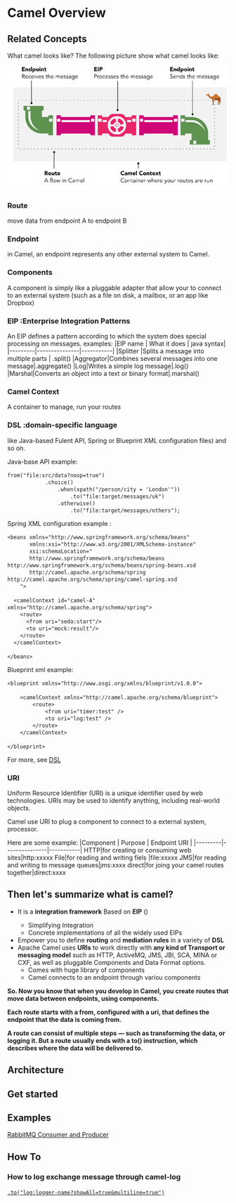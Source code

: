 # Camel Overview

## Related Concepts

What camel looks like? The following picture show what camel looks like:

![Alt text](pictures/camel-like.png?raw=true "What camel looks like")

### Route
move data from endpoint A to endpoint B
### Endpoint
in Camel, an endpoint represents any other external system to Camel.
### Components
A component is simply like a pluggable adapter that allow your to connect to an external system (such as a file on disk, a mailbox, or an app like Dropbox)
### EIP :Enterprise Integration Patterns
An EIP defines a pattern according to which the system does special processing on messages.
examples:
|EIP name | What it does | java syntax|
|---------|---------------|-----------|
|Splitter |Splits a message into multiple parts | .split()
|Aggregator|Combines several messages into one message|.aggregate()
|Log|Writes a simple log message|.log()
|Marshal|Converts an object into a text or binary format|.marshal()
### Camel Context
A container to manage, run your routes
### DSL :domain-specific language
like Java-based Fulent API, Spring or Blueprint XML configuration files) and so on.

Java-base API example:
```
from("file:src/data?noop=true")
            .choice()
                .when(xpath("/person/city = 'London'"))
                    .to("file:target/messages/uk")
                .otherwise()
                    .to("file:target/messages/others");
```

Spring XML configuration example :
```
<beans xmlns="http://www.springframework.org/schema/beans"
       xmlns:xsi="http://www.w3.org/2001/XMLSchema-instance"
       xsi:schemaLocation="
       http://www.springframework.org/schema/beans http://www.springframework.org/schema/beans/spring-beans.xsd
       http://camel.apache.org/schema/spring http://camel.apache.org/schema/spring/camel-spring.xsd
    ">

  <camelContext id="camel-A" xmlns="http://camel.apache.org/schema/spring">
    <route>
      <from uri="seda:start"/>
      <to uri="mock:result"/>
    </route>
  </camelContext>

</beans>
```
Blueprint xml example:
```
<blueprint xmlns="http://www.osgi.org/xmlns/blueprint/v1.0.0">

    <camelContext xmlns="http://camel.apache.org/schema/blueprint">
        <route>
            <from uri="timer:test" />
            <to uri="log:test" />
        </route>
    </camelContext>

</blueprint>
```
For more, see [DSL](https://camel.apache.org/manual/latest/dsl.html)

### URI
Uniform Resource Identifier (URI) is a unique identifier used by web technologies. URIs may be used to identify anything, including real-world objects.

Camel use URI to plug a component to connect to a external system, processor.

Here are some example:
|Component | Purpose | Endpoint URI |
|---------|---------------|-----------|
HTTP|for creating or consuming web sites|http:xxxxx
File|for reading and writing fiels |file:xxxxx
JMS|for reading and writing to message queues|jms:xxxx
direct|for joing your camel routes together|direct:xxxx



## Then let's summarize what is camel?

- It is a **integration framework** Based on **EIP** (<Enterprise Integration Patterns>)
  - Simplifying Integration
  - Concrete implementations of all the widely used EIPs 
- Empower you to define **routing** and **mediation rules** in a variety of **DSL**
- Apache Camel uses **URIs** to work directly with **any kind of Transport or messaging model** such as HTTP, ActiveMQ, JMS, JBI, SCA, MINA or CXF, as well as pluggable Components and Data Format options.
  - Comes with huge library of components  
  - Camel connects to an endpoint through variou components
            
**So. Now you know that when you develop in Camel, you create routes that move data between endpoints, using components.**

**Each route starts with a from, configured with a uri, that defines the endpoint that the data is coming from.**

**A route can consist of multiple steps — such as transforming the data, or logging it. But a route usually ends with a to()
instruction, which describes where the data will be delivered to.**

## Architecture

## Get started

## Examples
[RabbitMQ Consumer and Producer](https://github.hpe.com/bo-wu-zhang/Camel-Study/tree/master/examples/camel-rabbitmq-example)

## How To
### How to log exchange message through camel-log
[`.to("log:logger-name?showAll=true&multiline=true")`]()
